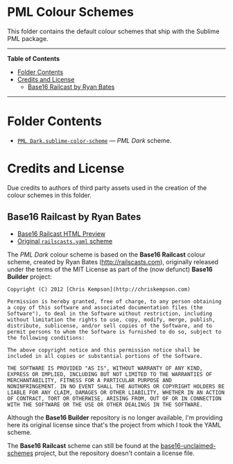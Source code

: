 # PML Colour Schemes

This folder contains the default colour schemes that ship with the Sublime PML package.


-----

**Table of Contents**

<!-- MarkdownTOC autolink="true" bracket="round" autoanchor="false" lowercase="only_ascii" uri_encoding="true" levels="1,2,3" -->

- [Folder Contents](#folder-contents)
- [Credits and License](#credits-and-license)
    - [Base16 Railcast by Ryan Bates](#base16-railcast-by-ryan-bates)

<!-- /MarkdownTOC -->

-----

# Folder Contents

- [`PML Dark.sublime-color-scheme`][PML Dark.sublime-color-scheme] — _PML Dark_ scheme.


# Credits and License

Due credits to authors of third party assets used in the creation of the colour schemes in this folder.


## Base16 Railcast by Ryan Bates

- [Base16 Railcast HTML Preview]
- [Original `railscasts.yaml` scheme][railscasts.yaml]


The _PML Dark_ colour scheme is based on the __Base16 Railcast__ colour scheme, created by Ryan Bates (http://railscasts.com), originally released under the terms of the MIT License as part of the (now defunct) __Base16 Builder__ project:

```
Copyright (C) 2012 [Chris Kempson](http://chriskempson.com)

Permission is hereby granted, free of charge, to any person obtaining
a copy of this software and associated documentation files (the
Software"), to deal in the Software without restriction, including
without limitation the rights to use, copy, modify, merge, publish,
distribute, sublicense, and/or sell copies of the Software, and to
permit persons to whom the Software is furnished to do so, subject to
the following conditions:

The above copyright notice and this permission notice shall be
included in all copies or substantial portions of the Software.

THE SOFTWARE IS PROVIDED "AS IS", WITHOUT WARRANTY OF ANY KIND,
EXPRESS OR IMPLIED, INCLUDING BUT NOT LIMITED TO THE WARRANTIES OF
MERCHANTABILITY, FITNESS FOR A PARTICULAR PURPOSE AND
NONINFRINGEMENT. IN NO EVENT SHALL THE AUTHORS OR COPYRIGHT HOLDERS BE
LIABLE FOR ANY CLAIM, DAMAGES OR OTHER LIABILITY, WHETHER IN AN ACTION
OF CONTRACT, TORT OR OTHERWISE, ARISING FROM, OUT OF OR IN CONNECTION
WITH THE SOFTWARE OR THE USE OR OTHER DEALINGS IN THE SOFTWARE.
```
Although the __Base16 Builder__ repository is no longer available, I'm providing here its original license since that's the project from which I took the YAML scheme.

The __Base16 Railcast__ scheme can still be found at the [base16-unclaimed-schemes] project, but the repository doesn't contain a license file.


<!-----------------------------------------------------------------------------
                               REFERENCE LINKS
------------------------------------------------------------------------------>

[PML Dark.sublime-color-scheme]: ./PML%20Dark.sublime-color-scheme

<!-- Base16 Railcast -->

[base16-unclaimed-schemes]: https://github.com/chriskempson/base16-unclaimed-schemes "Visit the Base16 Unclaimed Schemes repository"

[railscasts.yaml]: https://github.com/chriskempson/base16-unclaimed-schemes/blob/master/railscasts.yaml "YAML source of Base16 Railcast color scheme"
[Base16 Railcast HTML Preview]: https://htmlpreview.github.io/?https://github.com/chriskempson/base16-html-previews/blob/master/previews/base16-railscasts.html "Live HTML Preview of the Base16 Railcast color scheme"

<!-- EOF -->
